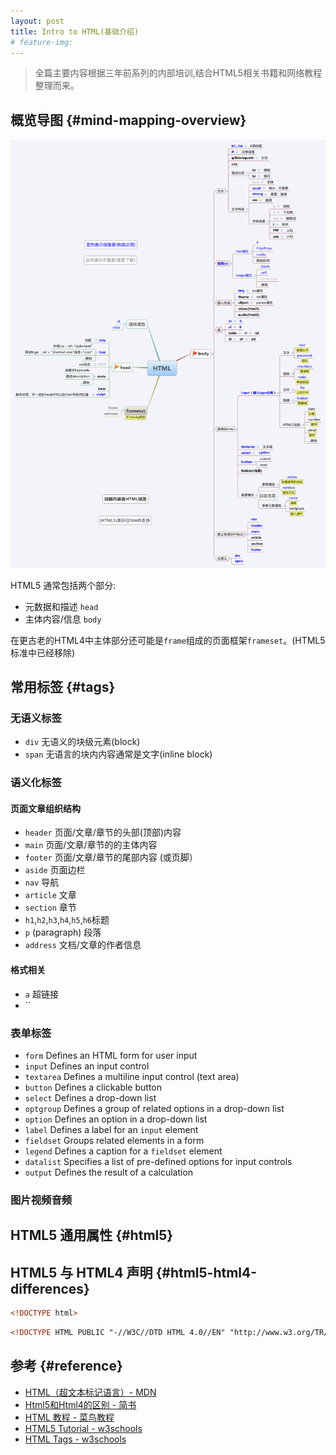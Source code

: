 ```yaml
---
layout: post
title: Intro to HTML(基础介绍)
# feature-img: 
---
```


> 全篇主要内容根据三年前系列的内部培训,结合HTML5相关书籍和网络教程整理而来。


## 概览导图                 {#mind-mapping-overview}

![](/assets/img/html-intro/html.png)

HTML5 通常包括两个部分:
* 元数据和描述 `head`
* 主体内容/信息 `body`

在更古老的HTML4中主体部分还可能是`frame`组成的页面框架`frameset`。(HTML5 标准中已经移除)


## 常用标签               {#tags}

### 无语义标签
* `div` 无语义的块级元素(block)
* `span` 无语言的块内内容通常是文字(inline block)

### 语义化标签

#### 页面文章组织结构

* `header` 页面/文章/章节的头部(顶部)内容
* `main` 页面/文章/章节的的主体内容
* `footer` 页面/文章/章节的尾部内容 (或页脚）
* `aside` 页面边栏
* `nav` 导航
* `article` 文章
* `section` 章节
* `h1`,`h2`,`h3`,`h4`,`h5`,`h6`标题
* `p` (paragraph) 段落
* `address` 文档/文章的作者信息

#### 格式相关

* `a` 超链接
* ``


### 表单标签

* `form`	Defines an HTML form for user input
* `input`	Defines an input control
* `textarea`	Defines a multiline input control (text area)
* `button`	Defines a clickable button
* `select`	Defines a drop-down list
* `optgroup`	Defines a group of related options in a drop-down list
* `option`	Defines an option in a drop-down list
* `label`	Defines a label for an `input` element
* `fieldset`	Groups related elements in a form
* `legend`	Defines a caption for a  `fieldset` element
* `datalist`	Specifies a list of pre-defined options for input controls
* `output`	Defines the result of a calculation

### 图片视频音频


### 


## HTML5 通用属性         {#html5}

## HTML5 与 HTML4 声明        {#html5-html4-differences}

```html
<!DOCTYPE html>
```

```html
<!DOCTYPE HTML PUBLIC "-//W3C//DTD HTML 4.0//EN" "http://www.w3.org/TR/REC-html40/strict.dtd">
```

## 参考                   {#reference}

* [HTML（超文本标记语言）- MDN](https://developer.mozilla.org/zh-CN/docs/Web/HTML)
* [Html5和Html4的区别 - 简书](https://www.jianshu.com/p/5dbc711331e2)
* [HTML 教程 - 菜鸟教程](http://www.runoob.com/html/html-tutorial.html)
* [HTML5 Tutorial - w3schools](https://www.w3schools.com/html/default.asp)
* [HTML Tags - w3schools](https://www.w3schools.com/tags/ref_byfunc.asp)